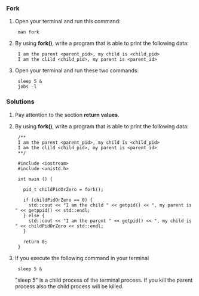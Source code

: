 ### Fork

1. Open your terminal and run this command:

        man fork
     
2. By using **fork()**,  write a program that is able to print the following data:

        I am the parent <parent_pid>, my child is <child_pid>
        I am the clild <child_pid>, my parent is <parent_id>
        
3. Open your terminal and run these two commands:

        sleep 5 &
        jobs -l
        
### Solutions

1. Pay attention to the section **return values**.

2. By using **fork()**,  write a program that is able to print the following data:

        /** 
        I am the parent <parent_pid>, my child is <child_pid>
        I am the clild <child_pid>, my parent is <parent_id>
        **/

        #include <iostream>
        #include <unistd.h>
        
        int main () {
          
          pid_t childPidOrZero = fork();
          
          if (childPidOrZero == 0) {
            std::cout << "I am the child " << getpid() << ", my parent is " << getppid() << std::endl;
          } else {
            std::cout << "I am the parent " << getpid() << ", my child is " << childPidOrZero << std::endl;
          }
          
          return 0;
        }
        
3. If you execute the following command in your terminal

        sleep 5 &
        
    "sleep 5" is a child process of the terminal process. If you kill the parent process also the child process will be killed.
